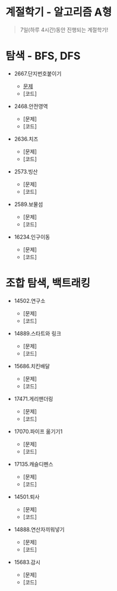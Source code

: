 # 계절학기 - 알고리즘 A형

>  7일(하루 4시간)동안 진행되는 계절학기!

# 탐색 - BFS, DFS

* 2667.단지번호붙이기
  * [문제](https://www.acmicpc.net/problem/2667)
  * [코드]

* 2468.안전영역
  * [문제]
  * [코드]

* 2636.치즈
  * [문제]
  * [코드]

* 2573.빙산
  * [문제]
  * [코드]

* 2589.보물섬
  * [문제]
  * [코드]

* 16234.인구이동
  * [문제]
  * [코드]

# 조합 탐색, 백트래킹

* 14502.연구소
  * [문제]
  * [코드]

* 14889.스타트와 링크
  * [문제]
  * [코드]

* 15686.치킨배달
  * [문제]
  * [코드]

* 17471.게리맨더링
  * [문제]
  * [코드]

* 17070.파이프 옮기기1
  * [문제]
  * [코드]

* 17135.캐슬디펜스
  * [문제]
  * [코드]

* 14501.퇴사
  * [문제]
  * [코드]
* 14888.연산자끼워넣기
  * [문제]
  * [코드]
* 15683.감시
  * [문제]
  * [코드]